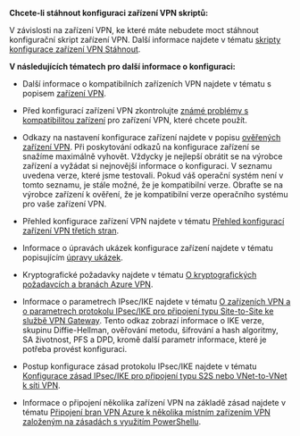 **Chcete-li stáhnout konfiguraci zařízení VPN skriptů:**

V závislosti na zařízení VPN, ke které máte nebudete moct stáhnout konfigurační skript zařízení VPN. Další informace najdete v tématu [skripty konfigurace zařízení VPN Stáhnout](../articles/vpn-gateway/vpn-gateway-download-vpndevicescript.md).

**V následujících tématech pro další informace o konfiguraci:**

- Další informace o kompatibilních zařízeních VPN najdete v tématu s popisem [zařízení VPN](../articles/vpn-gateway/vpn-gateway-about-vpn-devices.md).

- Před konfigurací zařízení VPN zkontrolujte [známé problémy s kompatibilitou zařízení](../articles/vpn-gateway/vpn-gateway-about-vpn-devices.md#known) pro zařízení VPN, které chcete použít.

- Odkazy na nastavení konfigurace zařízení najdete v popisu [ověřených zařízení VPN](../articles/vpn-gateway/vpn-gateway-about-vpn-devices.md#devicetable). Při poskytování odkazů na konfigurace zařízení se snažíme maximálně vyhovět. Vždycky je nejlepší obrátit se na výrobce zařízení a vyžádat si nejnovější informace o konfiguraci. V seznamu uvedena verze, které jsme testovali. Pokud váš operační systém není v tomto seznamu, je stále možné, že je kompatibilní verze. Obraťte se na výrobce zařízení k ověření, že je kompatibilní verze operačního systému pro vaše zařízení VPN.

- Přehled konfigurace zařízení VPN najdete v tématu [Přehled konfigurací zařízení VPN třetích stran](../articles/vpn-gateway/vpn-gateway-3rdparty-device-config-overview.md).

- Informace o úpravách ukázek konfigurace zařízení najdete v tématu popisujícím [úpravy ukázek](../articles/vpn-gateway/vpn-gateway-about-vpn-devices.md#editing).

- Kryptografické požadavky najdete v tématu [O kryptografických požadavcích a branách Azure VPN](../articles/vpn-gateway/vpn-gateway-about-compliance-crypto.md).

- Informace o parametrech IPsec/IKE najdete v tématu [O zařízeních VPN a o parametrech protokolu IPsec/IKE pro připojení typu Site-to-Site ke službě VPN Gateway](../articles/vpn-gateway/vpn-gateway-about-vpn-devices.md#ipsec). Tento odkaz zobrazí informace o IKE verze, skupinu Diffie-Hellman, ověřování metodu, šifrování a hash algoritmy, SA životnost, PFS a DPD, kromě další parametr informace, které je potřeba provést konfiguraci.

- Postup konfigurace zásad protokolu IPsec/IKE najdete v tématu [Konfigurace zásad IPsec/IKE pro připojení typu S2S nebo VNet-to-VNet k síti VPN](../articles/vpn-gateway/vpn-gateway-ipsecikepolicy-rm-powershell.md).

- Informace o připojení několika zařízení VPN na základě zásad najdete v tématu [Připojení bran VPN Azure k několika místním zařízením VPN založeným na zásadách s využitím PowerShellu](../articles/vpn-gateway/vpn-gateway-connect-multiple-policybased-rm-ps.md).
